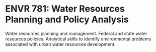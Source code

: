 # ENVR 781: Water Resources Planning and Policy Analysis

Water resources planning and management. Federal and state water resources policies. Analytical skills to identify environmental problems associated with urban water resources development.